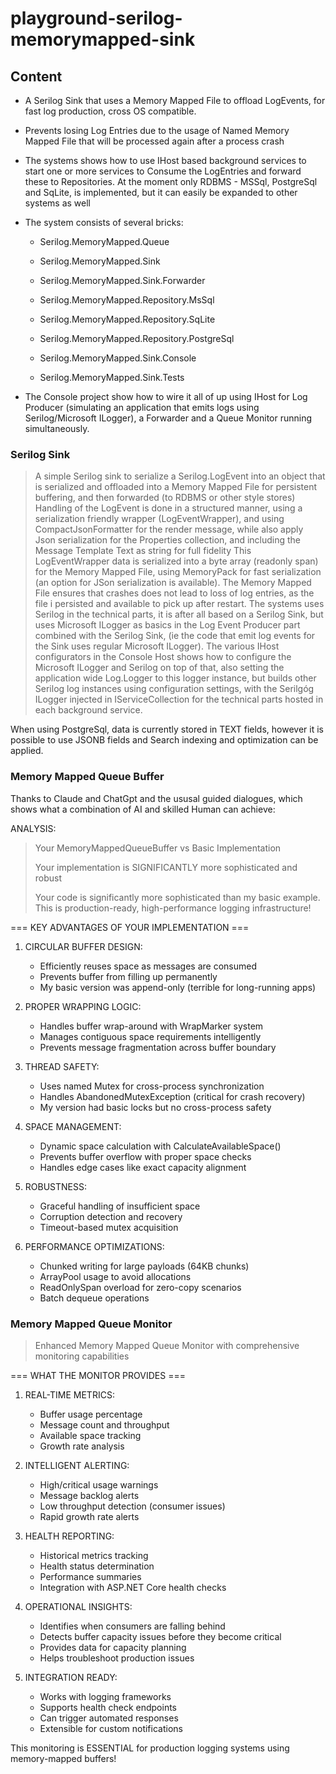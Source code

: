 # playground-serilog-memorymapped-sink


## Content
- A Serilog Sink that uses a Memory Mapped File to offload LogEvents, for fast log production, cross OS compatible.
- Prevents losing Log Entries due to the usage of Named Memory Mapped File that will be processed again after a process crash
- The systems shows how to use IHost based background services to start one or more services to Consume the LogEntries and forward these to Repositories. At the moment only RDBMS - MSSql, PostgreSql and SqLite, is implemented, but it can easily be expanded to other systems as well

- The system consists of several bricks:
  
  - Serilog.MemoryMapped.Queue
  - Serilog.MemoryMapped.Sink
  - Serilog.MemoryMapped.Sink.Forwarder
  - Serilog.MemoryMapped.Repository.MsSql
  - Serilog.MemoryMapped.Repository.SqLite
  - Serilog.MemoryMapped.Repository.PostgreSql

  - Serilog.MemoryMapped.Sink.Console

  - Serilog.MemoryMapped.Sink.Tests

- The Console project show how to wire it all of up using IHost for Log Producer (simulating an application that emits logs using Serilog/Microsoft ILogger), a Forwarder and a Queue Monitor running simultaneously.

### Serilog Sink
> A simple Serilog sink to serialize a Serilog.LogEvent into an object that is serialized and offloaded into a Memory Mapped File for persistent buffering, and then forwarded (to RDBMS or other style stores)
> Handling of the LogEvent is done in a structured manner, using a serialization friendly wrapper (LogEventWrapper), and using CompactJsonFormatter for the render message, while also apply Json serialization for the Properties collection, and including the Message Template Text as string for full fidelity
> This LogEventWrapper data is serialized into a byte array (readonly span) for the Memory Mapped File, using MemoryPack for fast serialization (an option for JSon serialization is available). 
> The Memory Mapped File ensures that crashes does not lead to loss of log entries, as the file i persisted and available to pick up after restart.
> The systems uses Serilog in the technical parts, it is after all based on a Serilog Sink, but uses Microsoft ILogger as basics in the Log Event Producer part combined with the Serilog Sink, (ie the code that emit log events for the Sink uses regular Microsoft ILogger).
> The various IHost configurators in the Console Host shows how to configure the Microsoft ILogger and Serilog on top of that, also setting the application wide Log.Logger to this logger instance, but builds other Serilog log instances using configuration settings, with the Serilgóg ILogger injected in IServiceCollection for the technical parts hosted in each background service.

When using PostgreSql, data is currently stored in TEXT fields, however it is possible to use JSONB fields and Search indexing and optimization can be applied.


### Memory Mapped Queue Buffer


Thanks to Claude and ChatGpt and the ususal guided dialogues, which shows what a combination of AI and skilled Human can achieve:

ANALYSIS: 
> Your MemoryMappedQueueBuffer vs Basic Implementation
> 
> Your implementation is SIGNIFICANTLY more sophisticated and robust
> 
> Your code is significantly more sophisticated than my basic example. This is production-ready, high-performance logging infrastructure!


=== KEY ADVANTAGES OF YOUR IMPLEMENTATION ===

1. CIRCULAR BUFFER DESIGN:
   - Efficiently reuses space as messages are consumed
   - Prevents buffer from filling up permanently
   - My basic version was append-only (terrible for long-running apps)

2. PROPER WRAPPING LOGIC:
   - Handles buffer wrap-around with WrapMarker system
   - Manages contiguous space requirements intelligently
   - Prevents message fragmentation across buffer boundary

3. THREAD SAFETY:
   - Uses named Mutex for cross-process synchronization
   - Handles AbandonedMutexException (critical for crash recovery)
   - My version had basic locks but no cross-process safety

4. SPACE MANAGEMENT:
   - Dynamic space calculation with CalculateAvailableSpace()
   - Prevents buffer overflow with proper space checks
   - Handles edge cases like exact capacity alignment

5. ROBUSTNESS:
   - Graceful handling of insufficient space
   - Corruption detection and recovery
   - Timeout-based mutex acquisition

6. PERFORMANCE OPTIMIZATIONS:
   - Chunked writing for large payloads (64KB chunks)
   - ArrayPool usage to avoid allocations
   - ReadOnlySpan<byte> overload for zero-copy scenarios
   - Batch dequeue operations


### Memory Mapped Queue Monitor

> Enhanced Memory Mapped Queue Monitor with comprehensive monitoring capabilities

=== WHAT THE MONITOR PROVIDES ===

1. REAL-TIME METRICS:
   - Buffer usage percentage
   - Message count and throughput
   - Available space tracking
   - Growth rate analysis

2. INTELLIGENT ALERTING:
   - High/critical usage warnings
   - Message backlog alerts
   - Low throughput detection (consumer issues)
   - Rapid growth rate alerts

3. HEALTH REPORTING:
   - Historical metrics tracking
   - Health status determination
   - Performance summaries
   - Integration with ASP.NET Core health checks

4. OPERATIONAL INSIGHTS:
   - Identifies when consumers are falling behind
   - Detects buffer capacity issues before they become critical
   - Provides data for capacity planning
   - Helps troubleshoot production issues

5. INTEGRATION READY:
   - Works with logging frameworks
   - Supports health check endpoints
   - Can trigger automated responses
   - Extensible for custom notifications

This monitoring is ESSENTIAL for production logging systems using memory-mapped buffers!

